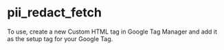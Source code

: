 # pii_redact_fetch

To use, create a new Custom HTML tag in Google Tag Manager and add it as the setup tag for your Google Tag.
